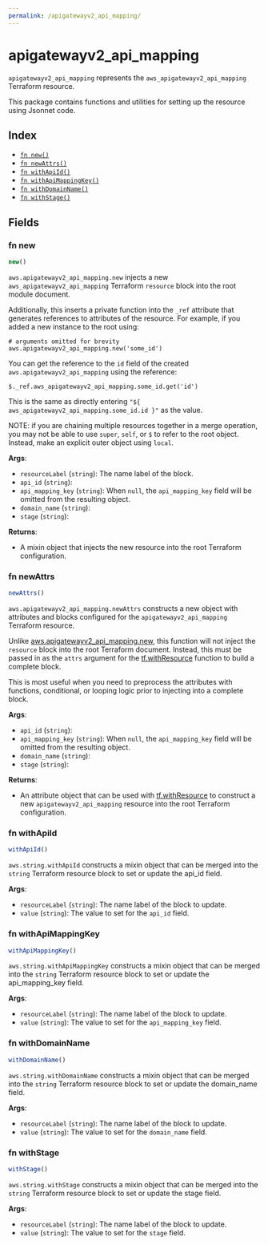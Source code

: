 ```yaml
---
permalink: /apigatewayv2_api_mapping/
---
```


# apigatewayv2_api_mapping

`apigatewayv2_api_mapping` represents the `aws_apigatewayv2_api_mapping` Terraform resource.



This package contains functions and utilities for setting up the resource using Jsonnet code.


## Index

* [`fn new()`](#fn-new)
* [`fn newAttrs()`](#fn-newattrs)
* [`fn withApiId()`](#fn-withapiid)
* [`fn withApiMappingKey()`](#fn-withapimappingkey)
* [`fn withDomainName()`](#fn-withdomainname)
* [`fn withStage()`](#fn-withstage)

## Fields

### fn new

```ts
new()
```


`aws.apigatewayv2_api_mapping.new` injects a new `aws_apigatewayv2_api_mapping` Terraform `resource`
block into the root module document.

Additionally, this inserts a private function into the `_ref` attribute that generates references to attributes of the
resource. For example, if you added a new instance to the root using:

    # arguments omitted for brevity
    aws.apigatewayv2_api_mapping.new('some_id')

You can get the reference to the `id` field of the created `aws.apigatewayv2_api_mapping` using the reference:

    $._ref.aws_apigatewayv2_api_mapping.some_id.get('id')

This is the same as directly entering `"${ aws_apigatewayv2_api_mapping.some_id.id }"` as the value.

NOTE: if you are chaining multiple resources together in a merge operation, you may not be able to use `super`, `self`,
or `$` to refer to the root object. Instead, make an explicit outer object using `local`.

**Args**:
  - `resourceLabel` (`string`): The name label of the block.
  - `api_id` (`string`): 
  - `api_mapping_key` (`string`):  When `null`, the `api_mapping_key` field will be omitted from the resulting object.
  - `domain_name` (`string`): 
  - `stage` (`string`): 

**Returns**:
- A mixin object that injects the new resource into the root Terraform configuration.


### fn newAttrs

```ts
newAttrs()
```


`aws.apigatewayv2_api_mapping.newAttrs` constructs a new object with attributes and blocks configured for the `apigatewayv2_api_mapping`
Terraform resource.

Unlike [aws.apigatewayv2_api_mapping.new](#fn-new), this function will not inject the `resource`
block into the root Terraform document. Instead, this must be passed in as the `attrs` argument for the
[tf.withResource](https://github.com/tf-libsonnet/core/tree/main/docs#fn-withresource) function to build a complete block.

This is most useful when you need to preprocess the attributes with functions, conditional, or looping logic prior to
injecting into a complete block.

**Args**:
  - `api_id` (`string`): 
  - `api_mapping_key` (`string`):  When `null`, the `api_mapping_key` field will be omitted from the resulting object.
  - `domain_name` (`string`): 
  - `stage` (`string`): 

**Returns**:
  - An attribute object that can be used with [tf.withResource](https://github.com/tf-libsonnet/core/tree/main/docs#fn-withresource) to construct a new `apigatewayv2_api_mapping` resource into the root Terraform configuration.


### fn withApiId

```ts
withApiId()
```

`aws.string.withApiId` constructs a mixin object that can be merged into the `string`
Terraform resource block to set or update the api_id field.



**Args**:
  - `resourceLabel` (`string`): The name label of the block to update.
  - `value` (`string`): The value to set for the `api_id` field.


### fn withApiMappingKey

```ts
withApiMappingKey()
```

`aws.string.withApiMappingKey` constructs a mixin object that can be merged into the `string`
Terraform resource block to set or update the api_mapping_key field.



**Args**:
  - `resourceLabel` (`string`): The name label of the block to update.
  - `value` (`string`): The value to set for the `api_mapping_key` field.


### fn withDomainName

```ts
withDomainName()
```

`aws.string.withDomainName` constructs a mixin object that can be merged into the `string`
Terraform resource block to set or update the domain_name field.



**Args**:
  - `resourceLabel` (`string`): The name label of the block to update.
  - `value` (`string`): The value to set for the `domain_name` field.


### fn withStage

```ts
withStage()
```

`aws.string.withStage` constructs a mixin object that can be merged into the `string`
Terraform resource block to set or update the stage field.



**Args**:
  - `resourceLabel` (`string`): The name label of the block to update.
  - `value` (`string`): The value to set for the `stage` field.
